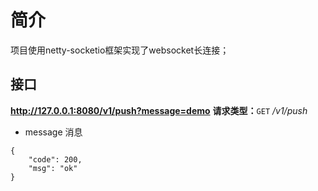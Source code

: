 # 简介
项目使用netty-socketio框架实现了websocket长连接；

## 接口
**http://127.0.0.1:8080/v1/push?message=demo**
**请求类型：**`GET` 
*/v1/push*
- message 消息
```
{
    "code": 200,
    "msg": "ok"
}
```
